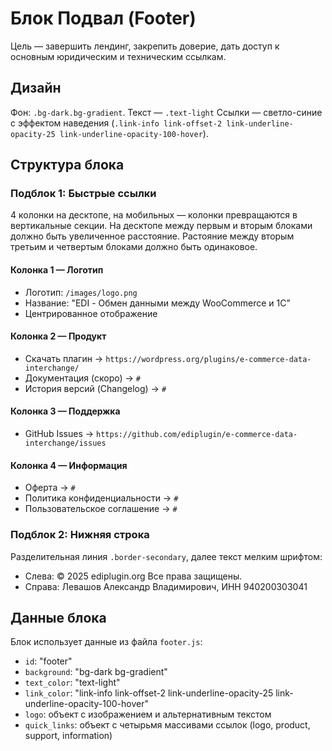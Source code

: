 # Блок Подвал (Footer)

Цель — завершить лендинг, закрепить доверие, дать доступ к основным юридическим и техническим ссылкам.

## Дизайн
Фон: `.bg-dark.bg-gradient`.
Текст — `.text-light`
Ссылки — светло-синие с эффектом наведения (`.link-info link-offset-2 link-underline-opacity-25 link-underline-opacity-100-hover`).

## Структура блока

### Подблок 1: Быстрые ссылки
4 колонки на десктопе, на мобильных — колонки превращаются в вертикальные секции.
На десктопе между первым и вторым блоками должно быть увеличенное расстояние. Растояние между вторым третьим и четвертым блоками должно быть одинаковое.

#### Колонка 1 — Логотип
- Логотип: `/images/logo.png`
- Название: "EDI - Обмен данными между WooCommerce и 1С"
- Центрированное отображение

#### Колонка 2 — Продукт
- Скачать плагин → `https://wordpress.org/plugins/e-commerce-data-interchange/`
- Документация (скоро) → `#`
- История версий (Changelog) → `#`

#### Колонка 3 — Поддержка
- GitHub Issues → `https://github.com/ediplugin/e-commerce-data-interchange/issues`

#### Колонка 4 — Информация
- Оферта → `#`
- Политика конфиденциальности → `#`
- Пользовательское соглашение → `#`

### Подблок 2: Нижняя строка
Разделительная линия `.border-secondary`, далее текст мелким шрифтом:
- Слева: © 2025 ediplugin.org Все права защищены.
- Справа: Левашов Александр Владимирович, ИНН 940200303041

## Данные блока

Блок использует данные из файла `footer.js`:
- `id`: "footer"
- `background`: "bg-dark bg-gradient"
- `text_color`: "text-light"
- `link_color`: "link-info link-offset-2 link-underline-opacity-25 link-underline-opacity-100-hover"
- `logo`: объект с изображением и альтернативным текстом
- `quick_links`: объект с четырьмя массивами ссылок (logo, product, support, information)
